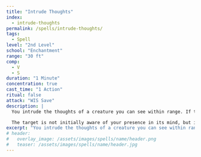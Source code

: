 ```yaml
---
title: "Intrude Thoughts"
index:
  - intrude-thoughts
permalink: /spells/intrude-thoughts/
tags:
  - Spell
level: "2nd Level"
school: "Enchantment"
range: "30 ft"
comp:
  - V
  - S
duration: "1 Minute"
concentration: true
cast_time: "1 Action"
ritual: false
attack: "WIS Save"
description: |
  You intrude the thoughts of a creature you can see within range. If the target has an Intelligence of 3 or lower, it is unaffected. When you cast this spell and on each of your turns for the duration, you can use your action speak in the target's thoughts if you know a language it understands. You can also use your action to force it to imagine what you are imagining.

  The target is not initially aware of your presence in its mind, but it becomes aware of it if the content of your thoughts or imagination conflicts with its own, contradicts strongly held beliefs, or is inconsistent with its knowledge. If the target is or becomes unwilling, it makes a Wisdom saving throw. If it succeeds, the spell ends. 
excerpt: "You intrude the thoughts of a creature you can see within range."
# header:
#   overlay_image: /assets/images/spells/name/header.png
#   teaser: /assets/images/spells/name/header.jpg
---
```

